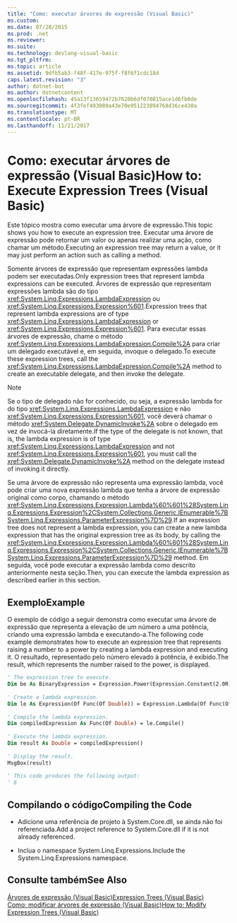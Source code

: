```yaml
---
title: "Como: executar árvores de expressão (Visual Basic)"
ms.custom: 
ms.date: 07/20/2015
ms.prod: .net
ms.reviewer: 
ms.suite: 
ms.technology: devlang-visual-basic
ms.tgt_pltfrm: 
ms.topic: article
ms.assetid: 9dfb5ab3-f48f-417e-975f-f8f6f1cdc18d
caps.latest.revision: "3"
author: dotnet-bot
ms.author: dotnetcontent
ms.openlocfilehash: 45a13f13659472b7620b6df070815ace1d6fb0de
ms.sourcegitcommit: 4f3fef493080a43e70e951223894768d36ce430a
ms.translationtype: MT
ms.contentlocale: pt-BR
ms.lasthandoff: 11/21/2017
---
```

# <a name="how-to-execute-expression-trees-visual-basic"></a><span data-ttu-id="835e7-102">Como: executar árvores de expressão (Visual Basic)</span><span class="sxs-lookup"><span data-stu-id="835e7-102">How to: Execute Expression Trees (Visual Basic)</span></span>
<span data-ttu-id="835e7-103">Este tópico mostra como executar uma árvore de expressão.</span><span class="sxs-lookup"><span data-stu-id="835e7-103">This topic shows you how to execute an expression tree.</span></span> <span data-ttu-id="835e7-104">Executar uma árvore de expressão pode retornar um valor ou apenas realizar uma ação, como chamar um método.</span><span class="sxs-lookup"><span data-stu-id="835e7-104">Executing an expression tree may return a value, or it may just perform an action such as calling a method.</span></span>  
  
 <span data-ttu-id="835e7-105">Somente árvores de expressão que representam expressões lambda podem ser executadas.</span><span class="sxs-lookup"><span data-stu-id="835e7-105">Only expression trees that represent lambda expressions can be executed.</span></span> <span data-ttu-id="835e7-106">Árvores de expressão que representam expressões lambda são do tipo <xref:System.Linq.Expressions.LambdaExpression> ou <xref:System.Linq.Expressions.Expression%601>.</span><span class="sxs-lookup"><span data-stu-id="835e7-106">Expression trees that represent lambda expressions are of type <xref:System.Linq.Expressions.LambdaExpression> or <xref:System.Linq.Expressions.Expression%601>.</span></span> <span data-ttu-id="835e7-107">Para executar essas árvores de expressão, chame o método <xref:System.Linq.Expressions.LambdaExpression.Compile%2A> para criar um delegado executável e, em seguida, invoque o delegado.</span><span class="sxs-lookup"><span data-stu-id="835e7-107">To execute these expression trees, call the <xref:System.Linq.Expressions.LambdaExpression.Compile%2A> method to create an executable delegate, and then invoke the delegate.</span></span>  
  
> [!NOTE]
>  <span data-ttu-id="835e7-108">Se o tipo de delegado não for conhecido, ou seja, a expressão lambda for do tipo <xref:System.Linq.Expressions.LambdaExpression> e não <xref:System.Linq.Expressions.Expression%601>, você deverá chamar o método <xref:System.Delegate.DynamicInvoke%2A> sobre o delegado em vez de invocá-la diretamente.</span><span class="sxs-lookup"><span data-stu-id="835e7-108">If the type of the delegate is not known, that is, the lambda expression is of type <xref:System.Linq.Expressions.LambdaExpression> and not <xref:System.Linq.Expressions.Expression%601>, you must call the <xref:System.Delegate.DynamicInvoke%2A> method on the delegate instead of invoking it directly.</span></span>  
  
 <span data-ttu-id="835e7-109">Se uma árvore de expressão não representa uma expressão lambda, você pode criar uma nova expressão lambda que tenha a árvore de expressão original como corpo, chamando o método <xref:System.Linq.Expressions.Expression.Lambda%60%601%28System.Linq.Expressions.Expression%2CSystem.Collections.Generic.IEnumerable%7BSystem.Linq.Expressions.ParameterExpression%7D%29>.</span><span class="sxs-lookup"><span data-stu-id="835e7-109">If an expression tree does not represent a lambda expression, you can create a new lambda expression that has the original expression tree as its body, by calling the <xref:System.Linq.Expressions.Expression.Lambda%60%601%28System.Linq.Expressions.Expression%2CSystem.Collections.Generic.IEnumerable%7BSystem.Linq.Expressions.ParameterExpression%7D%29> method.</span></span> <span data-ttu-id="835e7-110">Em seguida, você pode executar a expressão lambda como descrito anteriormente nesta seção.</span><span class="sxs-lookup"><span data-stu-id="835e7-110">Then, you can execute the lambda expression as described earlier in this section.</span></span>  
  
## <a name="example"></a><span data-ttu-id="835e7-111">Exemplo</span><span class="sxs-lookup"><span data-stu-id="835e7-111">Example</span></span>  
 <span data-ttu-id="835e7-112">O exemplo de código a seguir demonstra como executar uma árvore de expressão que representa a elevação de um número a uma potência, criando uma expressão lambda e executando-a.</span><span class="sxs-lookup"><span data-stu-id="835e7-112">The following code example demonstrates how to execute an expression tree that represents raising a number to a power by creating a lambda expression and executing it.</span></span> <span data-ttu-id="835e7-113">O resultado, representado pelo número elevado à potência, é exibido.</span><span class="sxs-lookup"><span data-stu-id="835e7-113">The result, which represents the number raised to the power, is displayed.</span></span>  
  
```vb  
' The expression tree to execute.  
Dim be As BinaryExpression = Expression.Power(Expression.Constant(2.0R), Expression.Constant(3.0R))  
  
' Create a lambda expression.  
Dim le As Expression(Of Func(Of Double)) = Expression.Lambda(Of Func(Of Double))(be)  
  
' Compile the lambda expression.  
Dim compiledExpression As Func(Of Double) = le.Compile()  
  
' Execute the lambda expression.  
Dim result As Double = compiledExpression()  
  
' Display the result.  
MsgBox(result)  
  
' This code produces the following output:  
' 8  
```  
  
## <a name="compiling-the-code"></a><span data-ttu-id="835e7-114">Compilando o código</span><span class="sxs-lookup"><span data-stu-id="835e7-114">Compiling the Code</span></span>  
  
-   <span data-ttu-id="835e7-115">Adicione uma referência de projeto à System.Core.dll, se ainda não foi referenciada.</span><span class="sxs-lookup"><span data-stu-id="835e7-115">Add a project reference to System.Core.dll if it is not already referenced.</span></span>  
  
-   <span data-ttu-id="835e7-116">Inclua o namespace System.Linq.Expressions.</span><span class="sxs-lookup"><span data-stu-id="835e7-116">Include the System.Linq.Expressions namespace.</span></span>  
  
## <a name="see-also"></a><span data-ttu-id="835e7-117">Consulte também</span><span class="sxs-lookup"><span data-stu-id="835e7-117">See Also</span></span>  
 [<span data-ttu-id="835e7-118">Árvores de expressão (Visual Basic)</span><span class="sxs-lookup"><span data-stu-id="835e7-118">Expression Trees (Visual Basic)</span></span>](../../../../visual-basic/programming-guide/concepts/expression-trees/index.md)  
 [<span data-ttu-id="835e7-119">Como: modificar árvores de expressão (Visual Basic)</span><span class="sxs-lookup"><span data-stu-id="835e7-119">How to: Modify Expression Trees (Visual Basic)</span></span>](../../../../visual-basic/programming-guide/concepts/expression-trees/how-to-modify-expression-trees.md)
